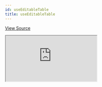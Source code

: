 ```yaml
---
id: useEditableTable
title: useEditableTable
---
```


[View Source](https://github.com/pankod/refine/tree/master/examples/table/useEditableTable)

<iframe src="https://codesandbox.io/embed/refine-use-editable-table-example-7ynu4?autoresize=1&fontsize=14&theme=dark&view=preview"
    style={{width: "100%", height:"80vh", border: "0px", borderRadius: "8px", overflow:"hidden"}}
    title="refine-use-editable-table-example"
    allow="accelerometer; ambient-light-sensor; camera; encrypted-media; geolocation; gyroscope; hid; microphone; midi; payment; usb; vr; xr-spatial-tracking"
    sandbox="allow-forms allow-modals allow-popups allow-presentation allow-same-origin allow-scripts"
></iframe>